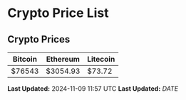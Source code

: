 # Crypto Price List

## Crypto Prices
| Bitcoin | Ethereum | Litecoin |
| ------- | -------- | -------- |
| $76543 | $3054.93 | $73.72 |
**Last Updated:** 2024-11-09 11:57 UTC
**Last Updated:** $DATE$
